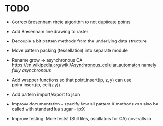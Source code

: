 # TODO

- Correct Bresenham circle algorithm to not duplicate points 
- Add Bresenham line drawing to raster
  
- Decouple a bit pattern methods from the underlying data structure
- Move pattern packing (tessellation) into separate module

- Rename grow -> asynchronous CA
https://en.wikipedia.org/wiki/Asynchronous_cellular_automaton
namely *fully asynchronous*

- Add wrapper functions so that
  point.insert(ip, z, y)
  can use
  point.insert(ip, cell(z,y))

- Add pattern import/export to json

- Improve documentation - specify how all pattern.X methods can also be
  called with standard lua sugar - ip:X

- Improve testing:
  More tests! (Still lifes, oscillators for CA)
  coveralls.io
